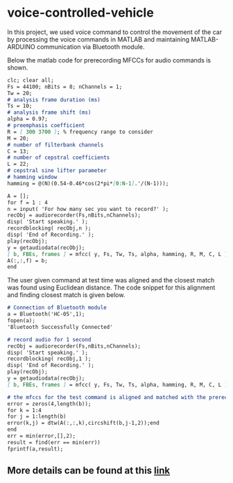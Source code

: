 # voice-controlled-vehicle

In this project, we used voice command to control the movement of the car by processing the voice commands in MATLAB and maintaining MATLAB-ARDUINO communication via Bluetooth module.

Below the matlab code for prerecording MFCCs for audio commands is shown.

```markdown
clc; clear all;
Fs = 44100; nBits = 8; nChannels = 1;
Tw = 20;
# analysis frame duration (ms)
Ts = 10;
# analysis frame shift (ms)
alpha = 0.97;
# preemphasis coefficient
R = [ 300 3700 ]; % frequency range to consider
M = 20;
# number of filterbank channels
C = 13;
# number of cepstral coefficients
L = 22;
# cepstral sine lifter parameter
# hamming window 
hamming = @(N)(0.54-0.46*cos(2*pi*[0:N-1].'/(N-1)));

A = [];
for f = 1 : 4
n = input( 'For how many sec you want to record?' );
recObj = audiorecorder(Fs,nBits,nChannels);
disp( 'Start speaking.' );
recordblocking( recObj,n );
disp( 'End of Recording.' );
play(recObj);
y = getaudiodata(recObj);
[ b, FBEs, frames ] = mfcc( y, Fs, Tw, Ts, alpha, hamming, R, M, C, L );
A(:,:,f) = b;
end
```

The user given command at test time was aligned and the closest match was found using Euclidean distance. The code snippet for this alignment and finding closest match is given below.

```markdown
# Connection of Bluetooth module
a = Bluetooth('HC-05',1);
fopen(a);
'Bluetooth Successfully Connected'

# record audio for 1 second
recObj = audiorecorder(Fs,nBits,nChannels);
disp( 'Start speaking.' );
recordblocking( recObj,1 );
disp( 'End of Recording.' );
play(recObj);
y = getaudiodata(recObj);
[ b, FBEs, frames ] = mfcc( y, Fs, Tw, Ts, alpha, hamming, R, M, C, L );

# the mfccs for the test command is aligned and matched with the prerecorded audio commands mfccs
error = zeros(4,length(b));
for k = 1:4
for j = 1:length(b)
error(k,j) = dtw(A(:,:,k),circshift(b,j-1,2));end
end
err = min(error,[],2);
result = find(err == min(err))
fprintf(a,result);
```

## More details can be found at this [link](https://sabbiracoustic1006.github.io/)
```

